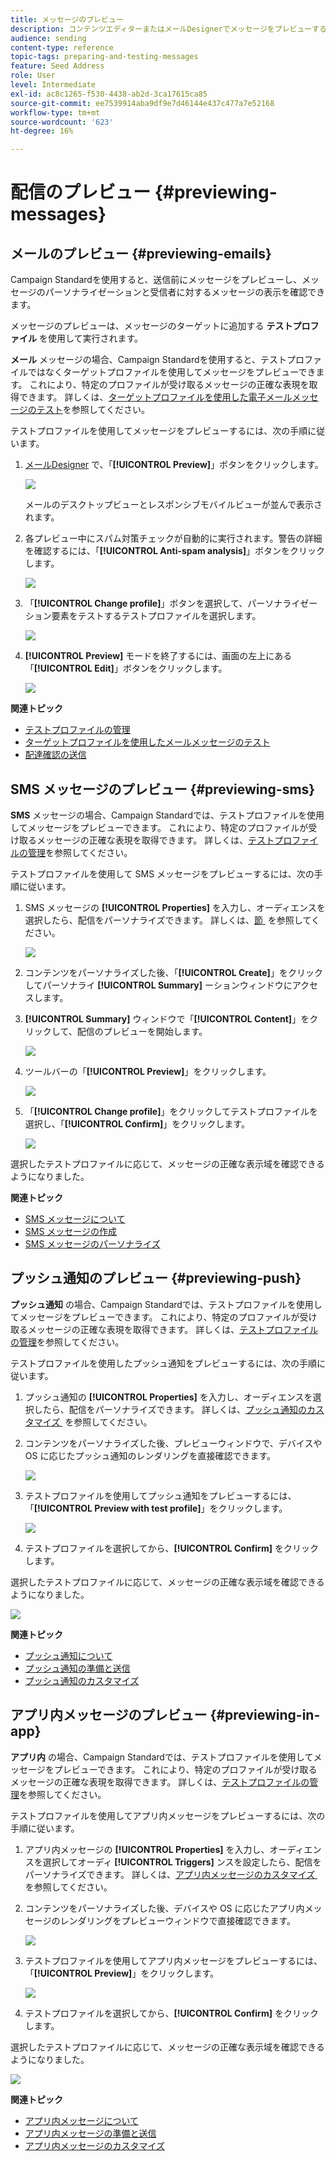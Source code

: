 ```yaml
---
title: メッセージのプレビュー
description: コンテンツエディターまたはメールDesignerでメッセージをプレビューする方法を説明します。
audience: sending
content-type: reference
topic-tags: preparing-and-testing-messages
feature: Seed Address
role: User
level: Intermediate
exl-id: ac8c1265-f530-4438-ab2d-3ca17615ca85
source-git-commit: ee7539914aba9df9e7d46144e437c477a7e52168
workflow-type: tm+mt
source-wordcount: '623'
ht-degree: 16%

---
```


# 配信のプレビュー {#previewing-messages}

## メールのプレビュー {#previewing-emails}

Campaign Standardを使用すると、送信前にメッセージをプレビューし、メッセージのパーソナライゼーションと受信者に対するメッセージの表示を確認できます。

メッセージのプレビューは、メッセージのターゲットに追加する **テストプロファイル** を使用して実行されます。

**メール** メッセージの場合、Campaign Standardを使用すると、テストプロファイルではなくターゲットプロファイルを使用してメッセージをプレビューできます。 これにより、特定のプロファイルが受け取るメッセージの正確な表現を取得できます。 詳しくは、[ターゲットプロファイルを使用した電子メールメッセージのテスト](../../sending/using/testing-messages-using-target.md)を参照してください。

テストプロファイルを使用してメッセージをプレビューするには、次の手順に従います。

1. [&#x200B; メールDesigner](../../designing/using/designing-content-in-adobe-campaign.md) で、「**[!UICONTROL Preview]**」ボタンをクリックします。

   ![](assets/sending_preview.png)

   メールのデスクトップビューとレスポンシブモバイルビューが並んで表示されます。

1. 各プレビュー中にスパム対策チェックが自動的に実行されます。警告の詳細を確認するには、「**[!UICONTROL Anti-spam analysis]**」ボタンをクリックします。

   ![](assets/sending_anti-spam_analysis.png)

1. 「**[!UICONTROL Change profile]**」ボタンを選択して、パーソナライゼーション要素をテストするテストプロファイルを選択します。

   ![](assets/sending_test-profile.png)

1. **[!UICONTROL Preview]** モードを終了するには、画面の左上にある「**[!UICONTROL Edit]**」ボタンをクリックします。

   ![](assets/sending_preview_edit.png)

**関連トピック**

* [テストプロファイルの管理](../../audiences/using/managing-test-profiles.md)
* [ターゲットプロファイルを使用したメールメッセージのテスト](../../sending/using/testing-messages-using-target.md)
* [配達確認の送信](../../sending/using/sending-proofs.md)

## SMS メッセージのプレビュー {#previewing-sms}

**SMS** メッセージの場合、Campaign Standardでは、テストプロファイルを使用してメッセージをプレビューできます。 これにより、特定のプロファイルが受け取るメッセージの正確な表現を取得できます。 詳しくは、[テストプロファイルの管理](../../audiences/using/managing-test-profiles.md)を参照してください。

テストプロファイルを使用して SMS メッセージをプレビューするには、次の手順に従います。

1. SMS メッセージの **[!UICONTROL Properties]** を入力し、オーディエンスを選択したら、配信をパーソナライズできます。 詳しくは、[&#x200B; 節 &#x200B;](../../channels/using/personalizing-sms-messages.md) を参照してください。

   ![](assets/sms_preview.png)

1. コンテンツをパーソナライズした後、「**[!UICONTROL Create]**」をクリックしてパーソナライ **[!UICONTROL Summary]** ーションウィンドウにアクセスします。

1. **[!UICONTROL Summary]** ウィンドウで「**[!UICONTROL Content]**」をクリックして、配信のプレビューを開始します。

   ![](assets/sms_preview_2.png)

1. ツールバーの「**[!UICONTROL Preview]**」をクリックします。

   ![](assets/sms_preview_3.png)

1. 「**[!UICONTROL Change profile]**」をクリックしてテストプロファイルを選択し、「**[!UICONTROL Confirm]**」をクリックします。

   ![](assets/sms_preview_4.png)

選択したテストプロファイルに応じて、メッセージの正確な表示域を確認できるようになりました。

**関連トピック**

* [SMS メッセージについて](../../channels/using/about-sms-messages.md)
* [SMS メッセージの作成](../../channels/using/creating-an-sms-message.md)
* [SMS メッセージのパーソナライズ](../../channels/using/personalizing-sms-messages.md)

## プッシュ通知のプレビュー {#previewing-push}

**プッシュ通知** の場合、Campaign Standardでは、テストプロファイルを使用してメッセージをプレビューできます。 これにより、特定のプロファイルが受け取るメッセージの正確な表現を取得できます。 詳しくは、[テストプロファイルの管理](../../audiences/using/managing-test-profiles.md)を参照してください。

テストプロファイルを使用したプッシュ通知をプレビューするには、次の手順に従います。

1. プッシュ通知の **[!UICONTROL Properties]** を入力し、オーディエンスを選択したら、配信をパーソナライズできます。 詳しくは、[&#x200B; プッシュ通知のカスタマイズ &#x200B;](../../channels/using/customizing-a-push-notification.md) を参照してください。

1. コンテンツをパーソナライズした後、プレビューウィンドウで、デバイスや OS に応じたプッシュ通知のレンダリングを直接確認できます。

   ![](assets/push_preview.png)

1. テストプロファイルを使用してプッシュ通知をプレビューするには、「**[!UICONTROL Preview with test profile]**」をクリックします。

   ![](assets/push_preview_2.png)

1. テストプロファイルを選択してから、**[!UICONTROL Confirm]** をクリックします。

選択したテストプロファイルに応じて、メッセージの正確な表示域を確認できるようになりました。

![](assets/push_preview_3.png)

**関連トピック**

* [プッシュ通知について](../../channels/using/about-push-notifications.md)
* [プッシュ通知の準備と送信](../../channels/using/preparing-and-sending-a-push-notification.md)
* [プッシュ通知のカスタマイズ](../../channels/using/customizing-a-push-notification.md)

## アプリ内メッセージのプレビュー {#previewing-in-app}

**アプリ内** の場合、Campaign Standardでは、テストプロファイルを使用してメッセージをプレビューできます。 これにより、特定のプロファイルが受け取るメッセージの正確な表現を取得できます。 詳しくは、[テストプロファイルの管理](../../audiences/using/managing-test-profiles.md)を参照してください。

テストプロファイルを使用してアプリ内メッセージをプレビューするには、次の手順に従います。

1. アプリ内メッセージの **[!UICONTROL Properties]** を入力し、オーディエンスを選択してオーディ **[!UICONTROL Triggers]** ンスを設定したら、配信をパーソナライズできます。 詳しくは、[&#x200B; アプリ内メッセージのカスタマイズ &#x200B;](../../channels/using/customizing-an-in-app-message.md) を参照してください。

1. コンテンツをパーソナライズした後、デバイスや OS に応じたアプリ内メッセージのレンダリングをプレビューウィンドウで直接確認できます。

   ![](assets/in_app_preview.png)

1. テストプロファイルを使用してアプリ内メッセージをプレビューするには、「**[!UICONTROL Preview]**」をクリックします。

   ![](assets/in_app_preview_2.png)

1. テストプロファイルを選択してから、**[!UICONTROL Confirm]** をクリックします。

選択したテストプロファイルに応じて、メッセージの正確な表示域を確認できるようになりました。

![](assets/in_app_preview_3.png)

**関連トピック**

* [アプリ内メッセージについて](../../channels/using/about-in-app-messaging.md)
* [アプリ内メッセージの準備と送信](../../channels/using/preparing-and-sending-an-in-app-message.md)
* [アプリ内メッセージのカスタマイズ](../../channels/using/customizing-an-in-app-message.md)
